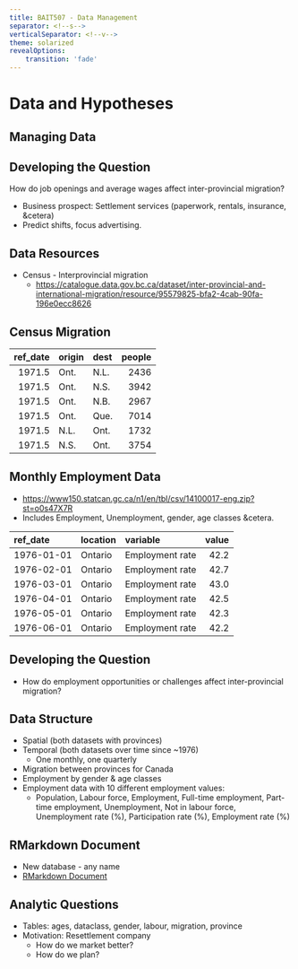 ```yaml
---
title: BAIT507 - Data Management
separator: <!--s-->
verticalSeparator: <!--v-->
theme: solarized
revealOptions:
    transition: 'fade'
---
```


# Data and Hypotheses

<!--v-->

## Managing Data

<!--v-->

## Developing the Question

How do job openings and average wages affect inter-provincial migration?

* Business prospect: Settlement services (paperwork, rentals, insurance, &cetera)
* Predict shifts, focus advertising.

<!--v-->

## Data Resources

* Census - Interprovincial migration
  - https://catalogue.data.gov.bc.ca/dataset/inter-provincial-and-international-migration/resource/95579825-bfa2-4cab-90fa-196e0ecc8626

<!--v-->

## Census Migration

| ref_date|origin |dest | people|
|--------:|:------|:----|------:|
|   1971.5|Ont.   |N.L. |   2436|
|   1971.5|Ont.   |N.S. |   3942|
|   1971.5|Ont.   |N.B. |   2967|
|   1971.5|Ont.   |Que. |   7014|
|   1971.5|N.L.   |Ont. |   1732|
|   1971.5|N.S.   |Ont. |   3754|

<!--v-->

## Monthly Employment Data

* https://www150.statcan.gc.ca/n1/en/tbl/csv/14100017-eng.zip?st=o0s47X7R
* Includes Employment, Unemployment, gender, age classes &cetera.
<!--v-->

|ref_date   |location |variable        | value|
|:----------|:--------|:---------------|-----:|
|1976-01-01 |Ontario  |Employment rate |  42.2|
|1976-02-01 |Ontario  |Employment rate |  42.7|
|1976-03-01 |Ontario  |Employment rate |  43.0|
|1976-04-01 |Ontario  |Employment rate |  42.5|
|1976-05-01 |Ontario  |Employment rate |  42.3|
|1976-06-01 |Ontario  |Employment rate |  42.2|

<!--s-->

## Developing the Question

* How do employment opportunities or challenges affect inter-provincial migration?

<!--v-->

## Data Structure

* Spatial (both datasets with provinces)
* Temporal (both datasets over time since ~1976)
  - One monthly, one quarterly
* Migration between provinces for Canada
* Employment by gender & age classes
* Employment data with 10 different employment values:
  - Population, Labour force, Employment, Full-time employment, Part-time employment, Unemployment, Not in labour force, Unemployment rate (%), Participation rate (%), Employment rate (%)

<!--v-->

## RMarkdown Document

* New database - any name
* [RMarkdown Document](https://github.com/SimonGoring/MBAN_BAIT507/blob/master/lectures/Lecture8/migration_report.Rmd)

<!--v-->

## Analytic Questions

* Tables:  ages, dataclass, gender, labour, migration, province
* Motivation: Resettlement company
  - How do we market better?
  - How do we plan?
